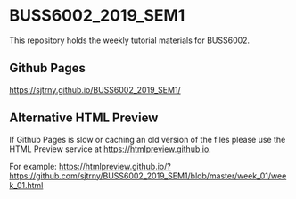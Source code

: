 # BUSS6002_2019_SEM1

This repository holds the weekly tutorial materials for BUSS6002.

## Github Pages

https://sjtrny.github.io/BUSS6002_2019_SEM1/

## Alternative HTML Preview

If Github Pages is slow or caching an old version of the files please use the HTML Preview service at https://htmlpreview.github.io.

For example: https://htmlpreview.github.io/?https://github.com/sjtrny/BUSS6002_2019_SEM1/blob/master/week_01/week_01.html

